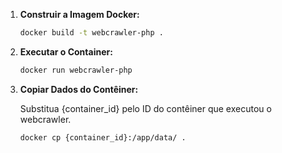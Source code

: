 
1. **Construir a Imagem Docker:**
   
   ```bash
   docker build -t webcrawler-php .
    ```
2. **Executar o Container:**
   
   ```bash
   docker run webcrawler-php
    ```

3. **Copiar Dados do Contêiner:**

   Substitua {container_id} pelo ID do contêiner que executou o webcrawler.
   
   ```bash
   docker cp {container_id}:/app/data/ .
    ```
   
